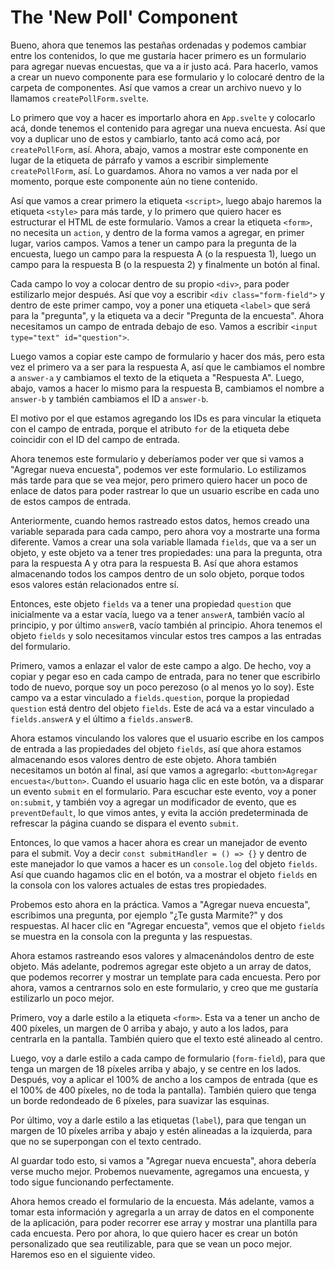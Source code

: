 # The 'New Poll' Component

Bueno, ahora que tenemos las pestañas ordenadas y podemos cambiar entre los contenidos, lo que me gustaría hacer primero es un formulario para agregar nuevas encuestas, que va a ir justo acá. Para hacerlo, vamos a crear un nuevo componente para ese formulario y lo colocaré dentro de la carpeta de componentes. Así que vamos a crear un archivo nuevo y lo llamamos `createPollForm.svelte`.

Lo primero que voy a hacer es importarlo ahora en `App.svelte` y colocarlo acá, donde tenemos el contenido para agregar una nueva encuesta. Así que voy a duplicar uno de estos y cambiarlo, tanto acá como acá, por `createPollForm`, así. Ahora, abajo, vamos a mostrar este componente en lugar de la etiqueta de párrafo y vamos a escribir simplemente `createPollForm`, así. Lo guardamos. Ahora no vamos a ver nada por el momento, porque este componente aún no tiene contenido.

Así que vamos a crear primero la etiqueta `<script>`, luego abajo haremos la etiqueta `<style>` para más tarde, y lo primero que quiero hacer es estructurar el HTML de este formulario. Vamos a crear la etiqueta `<form>`, no necesita un `action`, y dentro de la forma vamos a agregar, en primer lugar, varios campos. Vamos a tener un campo para la pregunta de la encuesta, luego un campo para la respuesta A (o la respuesta 1), luego un campo para la respuesta B (o la respuesta 2) y finalmente un botón al final.

Cada campo lo voy a colocar dentro de su propio `<div>`, para poder estilizarlo mejor después. Así que voy a escribir `<div class="form-field">` y dentro de este primer campo, voy a poner una etiqueta `<label>` que será para la "pregunta", y la etiqueta va a decir "Pregunta de la encuesta". Ahora necesitamos un campo de entrada debajo de eso. Vamos a escribir `<input type="text" id="question">`.

Luego vamos a copiar este campo de formulario y hacer dos más, pero esta vez el primero va a ser para la respuesta A, así que le cambiamos el nombre a `answer-a` y cambiamos el texto de la etiqueta a "Respuesta A". Luego, abajo, vamos a hacer lo mismo para la respuesta B, cambiamos el nombre a `answer-b` y también cambiamos el ID a `answer-b`.

El motivo por el que estamos agregando los IDs es para vincular la etiqueta con el campo de entrada, porque el atributo `for` de la etiqueta debe coincidir con el ID del campo de entrada.

Ahora tenemos este formulario y deberíamos poder ver que si vamos a "Agregar nueva encuesta", podemos ver este formulario. Lo estilizamos más tarde para que se vea mejor, pero primero quiero hacer un poco de enlace de datos para poder rastrear lo que un usuario escribe en cada uno de estos campos de entrada. 

Anteriormente, cuando hemos rastreado estos datos, hemos creado una variable separada para cada campo, pero ahora voy a mostrarte una forma diferente. Vamos a crear una sola variable llamada `fields`, que va a ser un objeto, y este objeto va a tener tres propiedades: una para la pregunta, otra para la respuesta A y otra para la respuesta B. Así que ahora estamos almacenando todos los campos dentro de un solo objeto, porque todos esos valores están relacionados entre sí.

Entonces, este objeto `fields` va a tener una propiedad `question` que inicialmente va a estar vacía, luego va a tener `answerA`, también vacío al principio, y por último `answerB`, vacío también al principio. Ahora tenemos el objeto `fields` y solo necesitamos vincular estos tres campos a las entradas del formulario.

Primero, vamos a enlazar el valor de este campo a algo. De hecho, voy a copiar y pegar eso en cada campo de entrada, para no tener que escribirlo todo de nuevo, porque soy un poco perezoso (o al menos yo lo soy). Este campo va a estar vinculado a `fields.question`, porque la propiedad `question` está dentro del objeto `fields`. Este de acá va a estar vinculado a `fields.answerA` y el último a `fields.answerB`.

Ahora estamos vinculando los valores que el usuario escribe en los campos de entrada a las propiedades del objeto `fields`, así que ahora estamos almacenando esos valores dentro de este objeto. Ahora también necesitamos un botón al final, así que vamos a agregarlo: `<button>Agregar encuesta</button>`. Cuando el usuario haga clic en este botón, va a disparar un evento `submit` en el formulario. Para escuchar este evento, voy a poner `on:submit`, y también voy a agregar un modificador de evento, que es `preventDefault`, lo que vimos antes, y evita la acción predeterminada de refrescar la página cuando se dispara el evento `submit`.

Entonces, lo que vamos a hacer ahora es crear un manejador de evento para el submit. Voy a decir `const submitHandler = () => {}` y dentro de este manejador lo que vamos a hacer es un `console.log` del objeto `fields`. Así que cuando hagamos clic en el botón, va a mostrar el objeto `fields` en la consola con los valores actuales de estas tres propiedades.

Probemos esto ahora en la práctica. Vamos a "Agregar nueva encuesta", escribimos una pregunta, por ejemplo "¿Te gusta Marmite?" y dos respuestas. Al hacer clic en "Agregar encuesta", vemos que el objeto `fields` se muestra en la consola con la pregunta y las respuestas.

Ahora estamos rastreando esos valores y almacenándolos dentro de este objeto. Más adelante, podremos agregar este objeto a un array de datos, que podemos recorrer y mostrar un template para cada encuesta. Pero por ahora, vamos a centrarnos solo en este formulario, y creo que me gustaría estilizarlo un poco mejor.

Primero, voy a darle estilo a la etiqueta `<form>`. Esta va a tener un ancho de 400 píxeles, un margen de 0 arriba y abajo, y auto a los lados, para centrarla en la pantalla. También quiero que el texto esté alineado al centro.

Luego, voy a darle estilo a cada campo de formulario (`form-field`), para que tenga un margen de 18 píxeles arriba y abajo, y se centre en los lados. Después, voy a aplicar el 100% de ancho a los campos de entrada (que es el 100% de 400 píxeles, no de toda la pantalla). También quiero que tenga un borde redondeado de 6 píxeles, para suavizar las esquinas.

Por último, voy a darle estilo a las etiquetas (`label`), para que tengan un margen de 10 píxeles arriba y abajo y estén alineadas a la izquierda, para que no se superpongan con el texto centrado.

Al guardar todo esto, si vamos a "Agregar nueva encuesta", ahora debería verse mucho mejor. Probemos nuevamente, agregamos una encuesta, y todo sigue funcionando perfectamente.

Ahora hemos creado el formulario de la encuesta. Más adelante, vamos a tomar esta información y agregarla a un array de datos en el componente de la aplicación, para poder recorrer ese array y mostrar una plantilla para cada encuesta. Pero por ahora, lo que quiero hacer es crear un botón personalizado que sea reutilizable, para que se vean un poco mejor. Haremos eso en el siguiente video.

